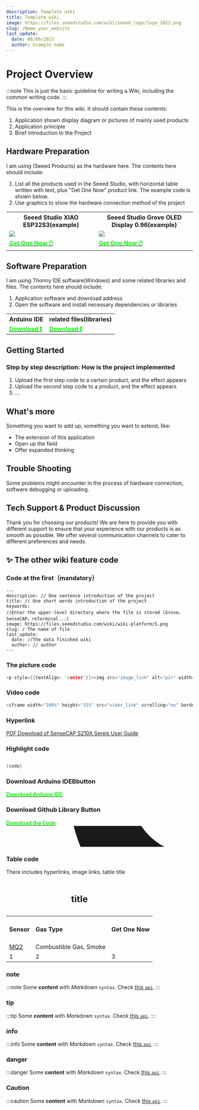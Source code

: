 ```yaml
---
description: Template wiki
title: Template wiki 
image: https://files.seeedstudio.com/wiki/seeed_logo/logo_2023.png
slug: /Name_your_website
last_update:
  date: 08/09/2023
  author: Example name
---
```


# Project Overview

:::note
This is just the basic guideline for writing a Wiki, including the common writing code.
:::

This is the overview for this wiki. It should contain these contents:

1. Application shown display diagram or pictures of mainly used products
2. Application principle
3. Brief introduction to the Project

## Hardware Preparation

I am using (Seeed Products) as the hardware here. The contents here should include:

1. List all the products used in the Seeed Studio, with horizontal table written with text, plus "Get One Now" product link. The example code is shown below.
2. Use graphics to show the hardware connection method of the project

<div class="table-center">
  <table align="center">
    <tr>
        <th>Seeed Studio XIAO ESP32S3(example)</th>
        <th>Seeed Studio Grove OLED Display 0.96(example)</th>
    </tr>
    <tr>
        <td><div style={{textAlign:'center'}}><img src="https://files.seeedstudio.com/wiki/SeeedStudio-XIAO-ESP32S3/img/xiaoesp32s3.jpg" style={{width:250, height:'auto'}}/></div></td>
        <td><div style={{textAlign:'center'}}><img src="https://media-cdn.seeedstudio.com/media/catalog/product/cache/bb49d3ec4ee05b6f018e93f896b8a25d/g/r/grove-oled-displey-0.96-ssd1315-preview.jpg" style={{width:250, height:'auto'}}/></div></td>
    </tr>
      <tr>
        <td><div class="get_one_now_container" style={{textAlign: 'center'}}>
          <a class="get_one_now_item" href="https://www.seeedstudio.com/XIAO-ESP32S3-p-5627.html">
              <strong><span><font color={'FFFFFF'} size={"4"}> Get One Now 🖱️</font></span></strong>
          </a>
      </div></td>
        <td><div class="get_one_now_container" style={{textAlign: 'center'}}>
          <a class="get_one_now_item" href="https://www.seeedstudio.com/Grove-OLED-Display-0-96-SSD1315-p-4294.html">
              <strong><span><font color={'FFFFFF'} size={"4"}> Get One Now 🖱️</font></span></strong>
          </a>
      </div></td>
    </tr>
  </table>
</div>

## Software Preparation

I am using Thonny IDE software(Windows) and some related libraries and files. The contents here should include:

1. Application software and download address
2. Open the software and install necessary dependencies or libraries

<div class="table-center">
  <table align="center">
    <tr>
        <th>Arduino IDE</th>
        <th>related files(libraries)</th>
    </tr>
      <tr>
        <td><div class="get_one_now_container" style={{textAlign: 'center'}}>
          <a class="get_one_now_item" href="https://www.arduino.cc/en/software">
              <strong><span><font color={'FFFFFF'} size={"4"}> Download ⏬</font></span></strong>
          </a>
      </div></td>
        <td><div class="get_one_now_container" style={{textAlign: 'center'}}>
          <a class="get_one_now_item" href="https://files.seeedstudio.com/wiki/wiki-ranger/Contributions/S3-CIRCUITPY/related-mpy.zip">
              <strong><span><font color={'FFFFFF'} size={"4"}> Download ⏬</font></span></strong>
          </a>
      </div></td>
    </tr>
  </table>
</div>

## Getting Started

### Step by step description: How is the project implemented

1. Upload the first step code to a certain product, and the effect appears
2. Upload the second step code to a product, and the effect appears
3. ...

## What's more

Something you want to add up, something you want to extend, like:

- The extension of this application
- Open up the field
- Offer expanded thinking

## Trouble Shooting

Some problems might encounter in the process of hardware connection, software debugging or uploading.

## Tech Support & Product Discussion

Thank you for choosing our products! We are here to provide you with different support to ensure that your experience with our products is as smooth as possible. We offer several communication channels to cater to different preferences and needs.

<div class="button_tech_support_container">
<a href="https://forum.seeedstudio.com/" class="button_forum"></a> 
<a href="https://www.seeedstudio.com/contacts" class="button_email"></a>
</div>

<div class="button_tech_support_container">
<a href="https://discord.gg/eWkprNDMU7" class="button_discord"></a> 
<a href="https://github.com/Seeed-Studio/wiki-documents/discussions/69" class="button_discussion"></a>
</div>

## ✨ The other wiki feature code

### Code at the first（mandatory）

```
---
description: // One sentence introduction of the project
title: // One short words introduction of the project
keywords:
//Enter the upper-level directory where the file is stored (Grove，SenseCAP，reTerminal...)
image: https://files.seeedstudio.com/wiki/wiki-platform/S.png
slug: / The name of file
last_update:
  date: //The data finished wiki
  author: // author
---
```

### The picture code

```cpp
<p style={{textAlign: 'center'}}><img src="image_link" alt="pir" width={600} height="auto" /></p>
```

### Video code

```cpp
<iframe width="100%" height="315" src="vider_link" scrolling="no" border="0" frameborder="no" framespacing="0" allowfullscreen="true"> </iframe>
```

### Hyperlink

<a  href="link" target="_blank"><span> PDF Download of SenseCAP S210X Sereis User Guide</span></a>

### Highlight code

```cpp

{code}

```

### Download Arduino IDEBbutton

<div class="download_arduino_container" style={{textAlign: 'center'}}>
    <a class="download_arduino_item" href="https://www.arduino.cc/en/software"><strong><span><font color={'FFFFFF'} size={"4"}>Download Arduino IDE</font></span></strong>
    </a>
</div>

### Download Github Library Button

<div class="github_container" style={{textAlign: 'center'}}>
    <a class="github_item" href="https://github.com/limengdu/Seeed-Studio-XIAO-Round-Display-lvgl8.3.5/tree/main/tft_espi-base-dial">
    <strong><span><font color={'FFFFFF'} size={"4"}> Download the Code</font></span></strong> <svg aria-hidden="true" focusable="false" role="img" className="mr-2" viewBox="-3 10 9 1" width={16} height={16} fill="currentColor" style={{textAlign: 'center', display: 'inline-block', userSelect: 'none', verticalAlign: 'text-bottom', overflow: 'visible'}}><path d="M8 0c4.42 0 8 3.58 8 8a8.013 8.013 0 0 1-5.45 7.59c-.4.08-.55-.17-.55-.38 0-.27.01-1.13.01-2.2 0-.75-.25-1.23-.54-1.48 1.78-.2 3.65-.88 3.65-3.95 0-.88-.31-1.59-.82-2.15.08-.2.36-1.02-.08-2.12 0 0-.67-.22-2.2.82-.64-.18-1.32-.27-2-.27-.68 0-1.36.09-2 .27-1.53-1.03-2.2-.82-2.2-.82-.44 1.1-.16 1.92-.08 2.12-.51.56-.82 1.28-.82 2.15 0 3.06 1.86 3.75 3.64 3.95-.23.2-.44.55-.51 1.07-.46.21-1.61.55-2.33-.66-.15-.24-.6-.83-1.23-.82-.67.01-.27.38.01.53.34.19.73.9.82 1.13.16.45.68 1.31 2.69.94 0 .67.01 1.3.01 1.49 0 .21-.15.45-.55.38A7.995 7.995 0 0 1 0 8c0-4.42 3.58-8 8-8Z" /></svg>
    </a>
</div>


### Table code
There includes hyperlinks, image links, table title

<table align="center">
  <caption> <h2>title</h2> </caption>
  <tbody>
    <tr>
    <td><h4>Sensor</h4></td>
    <td><h4>Gas Type</h4></td>
    <td><h4>Get One Now</h4></td>
    </tr>
    <tr>
    <td><a href="https://wiki.seeedstudio.com/Grove-Gas_Sensor-MQ2/" target="_blank"><span>MQ2</span></a></td>
    <td>Combustible Gas, Smoke</td>
    <td><div class="document">
<a href="https://www.seeedstudio.com/Grove-Gas-Sensor(MQ2)-p-937.html" target="_blank" rel="noopener"><img src="https://files.seeedstudio.com/wiki/Seeed-WiKi/docs/images/300px-Get_One_Now_Banner-ragular.png" alt="" width={200} height="auto"/></a>
</div></td>
    </tr>
        <tr>
    <td>1</td>
    <td>2</td>
    <td>3</td>
    </tr>
  </tbody></table>



### note 

:::note
Some **content** with _Markdown_ `syntax`. Check [this `api`](#).
:::


### tip 

:::tip
Some **content** with _Markdown_ `syntax`. Check [this `api`](#).
:::

### info 

:::info
Some **content** with _Markdown_ `syntax`. Check [this `api`](#).
:::

### danger 

:::danger
Some **content** with _Markdown_ `syntax`. Check [this `api`](#).
:::


### Caution 

:::caution
Some **content** with _Markdown_ `syntax`. Check [this `api`](#).
:::






